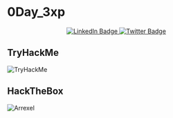 # 0Day_3xp


<div  align="center">
<div id="badges">
  <a href="https://www.linkedin.com/in/aakash-dubey/">
    <img src="https://img.shields.io/badge/LinkedIn-blue?style=for-the-badge&logo=linkedin&logoColor=white" alt="LinkedIn Badge"/>
  </a>
  <a href="">
    <img src="https://img.shields.io/badge/Twitter-blue?style=for-the-badge&logo=twitter&logoColor=white" alt="Twitter Badge"/>
  </a>
</div>
  
</div>
<div   align="center" >
<img src="https://komarev.com/ghpvc/?username=Aakash9111&style=flat-square&color=blue" alt=""/>  
</div>

## TryHackMe
<div id="header" align="left">
  <img src="https://tryhackme-badges.s3.amazonaws.com/Aakash9111.png" alt="TryHackMe">
</div>

## HackTheBox
![Arrexel](https://www.hackthebox.com/badge/image/472788)
